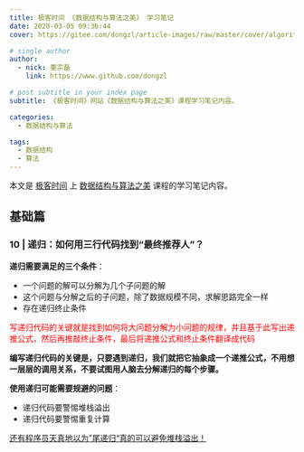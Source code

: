 ```yaml
---
title: 极客时间 《数据结构与算法之美》 学习笔记
date: 2020-03-05 09:36:44
cover: https://gitee.com/dongzl/article-images/raw/master/cover/algorithms.png

# single author
author:
  - nick: 董宗磊
    link: https://www.github.com/dongzl

# post subtitle in your index page
subtitle: 《极客时间》网站《数据结构与算法之美》课程学习笔记内容。

categories: 
  - 数据结构与算法

tags: 
  - 数据结构
  - 算法
---
```


本文是 [极客时间](https://time.geekbang.org/) 上 [数据结构与算法之美](https://time.geekbang.org/column/intro/126) 课程的学习笔记内容。

<!-- more -->

## 基础篇

### 10 | 递归：如何用三行代码找到“最终推荐人”？

**递归需要满足的三个条件**：
- 一个问题的解可以分解为几个子问题的解
- 这个问题与分解之后的子问题，除了数据规模不同，求解思路完全一样
- 存在递归终止条件

<font color="red">写递归代码的关键就是找到如何将大问题分解为小问题的规律，并且基于此写出递推公式，然后再推敲终止条件，最后将递推公式和终止条件翻译成代码</font>

**编写递归代码的关键是，只要遇到递归，我们就把它抽象成一个递推公式，不用想一层层的调用关系，不要试图用人脑去分解递归的每个步骤。**

**使用递归可能需要规避的问题**：
- 递归代码要警惕堆栈溢出
- 递归代码要警惕重复计算

[还有程序员天真地以为”尾递归“真的可以避免堆栈溢出！](https://mp.weixin.qq.com/s/Ki3WN2AJ5HhxxmaQ0lVh3Q)

